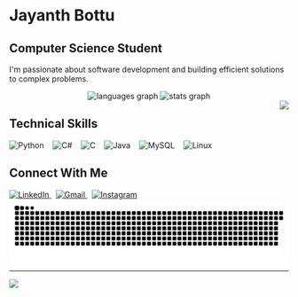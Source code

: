 # Jayanth Bottu

## Computer Science Student

I'm passionate about software development and building efficient solutions to complex problems.

<div align="center">
  <img src="https://github-readme-stats.vercel.app/api/top-langs?username=jayanthbottu&locale=en&hide_title=true&layout=compact&card_width=320&langs_count=6&theme=aura&hide_border=true" height="170" alt="languages graph" />
  <img src="https://github-readme-stats.vercel.app/api?username=jayanthbottu&hide_title=true&hide_rank=false&show_icons=true&include_all_commits=true&count_private=true&disable_animations=false&theme=aura&locale=en&hide_border=true" height="170" alt="stats graph" />
</div>

<img align="right" height="180" src="https://github.com/jayanthbottu/dustbin/blob/main/tanj.gif" />

## Technical Skills

<div align="left">
  <img src="https://cdn.jsdelivr.net/gh/devicons/devicon/icons/python/python-original.svg" height="40" alt="Python" title="Python" />
  &nbsp;&nbsp;
  <img src="https://cdn.jsdelivr.net/gh/devicons/devicon/icons/csharp/csharp-original.svg" height="40" alt="C#" title="C#" />
  &nbsp;&nbsp;
  <img src="https://cdn.jsdelivr.net/gh/devicons/devicon/icons/c/c-original.svg" height="40" alt="C" title="C" />
  &nbsp;&nbsp;
  <img src="https://cdn.jsdelivr.net/gh/devicons/devicon/icons/java/java-original.svg" height="40" alt="Java" title="Java" />
  &nbsp;&nbsp;
  <img src="https://cdn.jsdelivr.net/gh/devicons/devicon/icons/mysql/mysql-original.svg" height="40" alt="MySQL" title="MySQL" />
  &nbsp;&nbsp;
  <img src="https://cdn.jsdelivr.net/gh/devicons/devicon/icons/linux/linux-original.svg" height="40" alt="Linux" title="Linux" />
</div>

## Connect With Me

<div align="left">
  <a href="https://www.linkedin.com/in/jayanthbottu/" target="_blank">
    <img src="https://img.shields.io/badge/-LinkedIn-0A66C2?style=for-the-badge&logo=linkedin&logoColor=white" alt="LinkedIn" />
  </a>
  &nbsp;
  <a href="mailto:jayanthindia8@gmail.com">
    <img src="https://img.shields.io/badge/-Gmail-EA4335?style=for-the-badge&logo=gmail&logoColor=white" alt="Gmail" />
  </a>
  &nbsp;
  <a href="https://www.instagram.com/jayanthbottu/" target="_blank">
    <img src="https://img.shields.io/badge/-Instagram-E4405F?style=for-the-badge&logo=instagram&logoColor=white" alt="Instagram" />
  </a>
</div>

<div align="center">
  <img src="https://github.com/jayanthbottu/dustbin/blob/main/snake.svg" alt="Snake animation" />
</div>

---

[![](https://visitcount.itsvg.in/api?id=jayanthbottu&label=Profile%20Views&color=0&icon=0&pretty=true)](https://visitcount.itsvg.in)
